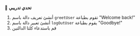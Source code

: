 🧪 **تحدي تدريبي**
1.	أنشئ تعريف دالة باسم `greetUser` تقوم بطباعة "Welcome back!"
2.	أنشئ تعبير دالة باسم `logOutUser` يقوم بطباعة "Goodbye!"
3.	قم باستدعاء كلتا الدالتين